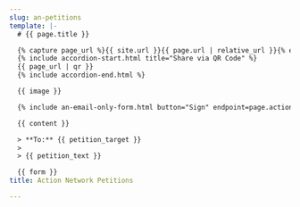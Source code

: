 ```yaml
---
slug: an-petitions
template: |-
  # {{ page.title }}

  {% capture page_url %}{{ site.url }}{{ page.url | relative_url }}{% endcapture %}
  {% include accordion-start.html title="Share via QR Code" %}
  {{ page_url | qr }}
  {% include accordion-end.html %}

  {{ image }}

  {% include an-email-only-form.html button="Sign" endpoint=page.action_network_blindpost %}

  {{ content }}

  > **To:** {{ petition_target }}
  >
  > {{ petition_text }}

  {{ form }}
title: Action Network Petitions

---
```


